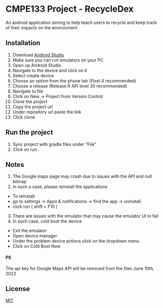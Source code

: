 # CMPE133 Project - RecycleDex

 An android application aiming to help teach users to recycle and keep track of their impacts on the environment

## Installation

1. Download [Android Studio](https://developer.android.com/studio)
2. Make sure you can run emulators on your PC
3. Open up Android Studio
4. Navigate to the device and click on it
5. Select create device
7. Choose an option from the phone tab (Pixel 4 recommended)
8. Choose a release (Release R API level 30 recommended)
9. Navigate to file
10. Click on New -> Project from Version Control
11. Clone the project
12. Copy the project url
13. Under repository url paste the link
14. Click clone

## Run the project
1. Sync project with gradle files under "File"
2. Click on run  


## Notes
1. The Google maps page may crash due to issues with the API and null bitmap
2. In such a case, please reinstall the applications
 - To reinstall 
 - go to settings -> Apps & notifications -> find the app -> uninstall.
 - click run ( shift + F10 )
3. There are issues with the emulator that may cause the emulator UI to fail
4. In such case, cold boot the device
 - Exit the emulator
 - Open device manager
 - Under the problem device actions click on the dropdown menu
 - Click on Cold Boot Now

#### PS
The api key for Google Maps API will be removed from the files June 10th, 2022

## License
[MIT](https://choosealicense.com/licenses/mit/)
